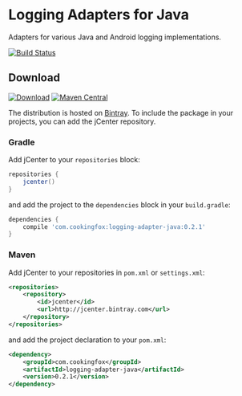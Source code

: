 # Logging Adapters for Java

Adapters for various Java and Android logging implementations.

[![Build Status](https://travis-ci.org/cookingfox/logging-adapter-java.svg?branch=master)](https://travis-ci.org/cookingfox/logging-adapter-java)

## Download

[![Download](https://api.bintray.com/packages/cookingfox/maven/logging-adapter-java/images/download.svg)](https://bintray.com/cookingfox/maven/logging-adapter-java/_latestVersion)
[![Maven Central](https://maven-badges.herokuapp.com/maven-central/com.cookingfox/logging-adapter-java/badge.svg)](https://maven-badges.herokuapp.com/maven-central/com.cookingfox/logging-adapter-java)

The distribution is hosted on [Bintray](https://bintray.com/cookingfox/maven/logging-adapter-java/view).
To include the package in your projects, you can add the jCenter repository.

### Gradle

Add jCenter to your `repositories` block:

```groovy
repositories {
    jcenter()
}
```

and add the project to the `dependencies` block in your `build.gradle`:

```groovy
dependencies {
    compile 'com.cookingfox:logging-adapter-java:0.2.1'
}
```

### Maven

Add jCenter to your repositories in `pom.xml` or `settings.xml`:

```xml
<repositories>
    <repository>
        <id>jcenter</id>
        <url>http://jcenter.bintray.com</url>
    </repository>
</repositories>
```

and add the project declaration to your `pom.xml`:

```xml
<dependency>
    <groupId>com.cookingfox</groupId>
    <artifactId>logging-adapter-java</artifactId>
    <version>0.2.1</version>
</dependency>
```
